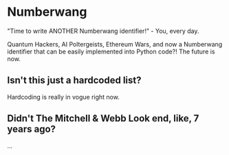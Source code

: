 # Numberwang

"Time to write ANOTHER Numberwang identifier!"   -   You, every day.
									
Quantum Hackers, AI Poltergeists, Ethereum Wars, and now a Numberwang identifier
that can be easily implemented into Python code?! The future is now.

## Isn't this just a hardcoded list?

Hardcoding is really in vogue right now.

## Didn't The Mitchell & Webb Look end, like, 7 years ago?

...
